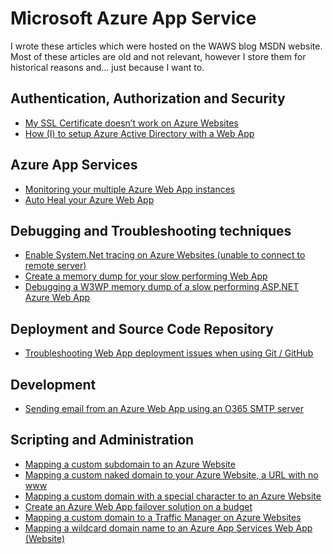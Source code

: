 # Microsoft Azure App Service 

I wrote these articles which were hosted on the WAWS blog MSDN website.  Most of these articles are old and not relevant, however I store them for historical reasons and... just because I want to.

## Authentication, Authorization and Security
+ [My SSL Certificate doesn’t work on Azure Websites][AAS1]
+ [How (I) to setup Azure Active Directory with a Web App][AAS2]

## Azure App Services
+ [Monitoring your multiple Azure Web App instances][AZA1]
+ [Auto Heal your Azure Web App][AZA2]

## Debugging and Troubleshooting techniques
+ [Enable System.Net tracing on Azure Websites (unable to connect to remote server)][DTT1]
+ [Create a memory dump for your slow performing Web App][DTT2]
+ [Debugging a W3WP memory dump of a slow performing ASP.NET Azure Web App][DTT3]

## Deployment and Source Code Repository
+ [Troubleshooting Web App deployment issues when using Git / GitHub][DSCR1]

## Development
+ [Sending email from an Azure Web App using an O365 SMTP server][DEV1]

## Scripting and Administration
+ [Mapping a custom subdomain to an Azure Website][SAA1]
+ [Mapping a custom naked domain to your Azure Website, a URL with no www][SAA2]
+ [Mapping a custom domain with a special character to an Azure Website][SAA3]
+ [Create an Azure Web App failover solution on a budget][SAA4]
+ [Mapping a custom domain to a Traffic Manager on Azure Websites][SAA5]
+ [Mapping a wildcard domain name to an Azure App Services Web App (Website)][SAA6]


[AAS1]: 2014/2014-12-my-ssl-certificate-doesnt-work-on-azure-websites.md
[AAS2]: 2015/2015-04-how-i-to-setup-azure-active-directory-with-a-web-app.md

[AZA1]: 2015/2015-11-monitoring-your-multiple-azure-web-app-instances.md
[AZA2]: 2015/2015-11-auto-heal-your-azure-web-app.md

[DTT1]: 2014/2014-11-enable-system-net-tracing-on-azure-websites-unable-to-connect-to-remote-server.md
[DTT2]: 2015/2015-07-create-a-memory-dump-for-your-slow-performing-web-app.md
[DTT3]: 2015/2015-07-debugging-a-w3wp-memory-dump-of-a-slow-performing-asp-net-azure-web-app.md

[DSCR1]: 2015/2015-08-troubleshooting-web-app-deployment-issues-when-using-git-github.md

[DEV1]: 2015/2015-10-sending-email-from-an-azure-web-app-using-an-o365-smtp-server.md

[SAA1]: 2014/2014-10-mapping-a-custom-subdomain-to-an-azure-website.md
[SAA2]: 2014/2014-10-mapping-a-custom-naked-domain-to-your-azure-website-a-url-with-no-www.md
[SAA3]: 2014/2014-10-mapping-a-custom-domain-with-a-special-character-to-an-azure-website.md
[SAA4]: 2015/2015-06-create-an-azure-web-app-failover-solution-on-a-budget.md
[SAA5]: 2014/2014-09-mapping-a-custom-domain-to-a-traffic-manager-on-azure-websites.md
[SAA6]: 2015/2015-12-mapping-a-wildcard-domain-name-to-an-azure-app-services-web-app-website.md
